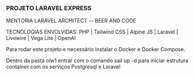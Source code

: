 ### PROJETO LARAVEL EXPRESS ###

MENTORIA LARAVEL ARCHITECT -- BEER AND CODE

TECNOLOGIAS ENVOLVIDAS: PHP | Tailwind CSS | Alpine JS | Laravel | Livewire | Vega Lite | OpenAI

Para rodar este projeto e necessário instalar o Docker e Docker Compose.

Dentro da pasta olw1 entrar com o comando sail up -d para iniciar estrutura container com os serviços Postgresql e Laravel

